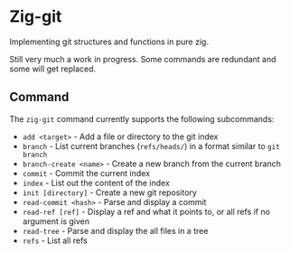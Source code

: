 # Zig-git

Implementing git structures and functions in pure zig.

Still very much a work in progress. Some commands are redundant and some will get replaced.

## Command

The `zig-git` command currently supports the following subcommands:
* `add <target>` - Add a file or directory to the git index
* `branch` - List current branches (`refs/heads/`) in a format similar to `git branch`
* `branch-create <name>` - Create a new branch from the current branch
* `commit` - Commit the current index
* `index` - List out the content of the index
* `init [directory]` - Create a new git repository
* `read-commit <hash>` - Parse and display a commit
* `read-ref [ref]` - Display a ref and what it points to, or all refs if no argument is given
* `read-tree` - Parse and display the all files in a tree
* `refs` - List all refs

